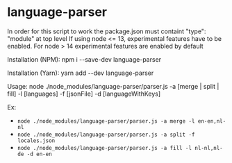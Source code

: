 # language-parser

 In order for this script to work the package.json must containt "type": "module" at top level
 If using node <= 13, experimental features have to be enabled. For node > 14 experimental features
 are enabled by default

Installation (NPM): npm i --save-dev language-parser

Installation (Yarn): yarn add --dev language-parser

 Usage: node ./node_modules/language-parser/parser.js -a [merge | split | fill] -l [languages] -f [jsonFile] -d [languageWithKeys]
 
 Ex: 
 * `node ./node_modules/language-parser/parser.js -a merge -l en-en,nl-nl`
 * `node ./node_modules/language-parser/parser.js -a split -f locales.json`
 * `node ./node_modules/language-parser/parser.js -a fill -l nl-nl,nl-de -d en-en`
